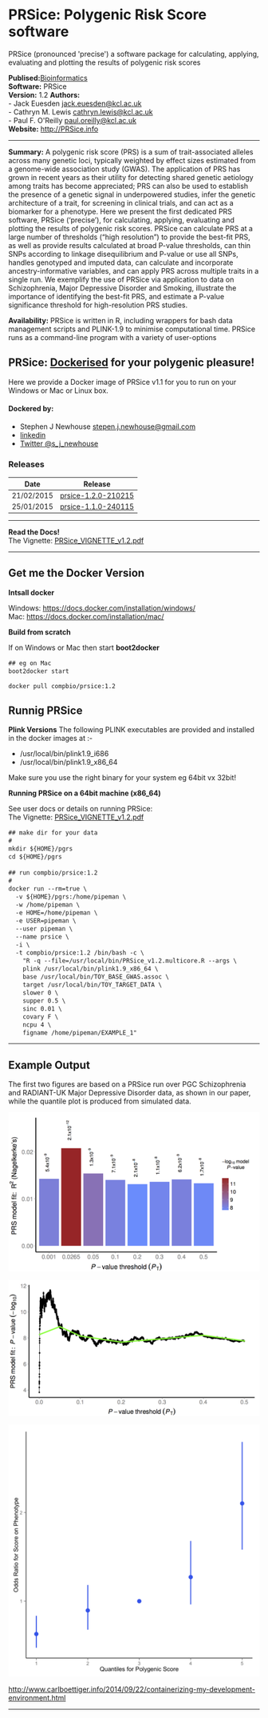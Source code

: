PRSice: Polygenic Risk Score software
============

PRSice (pronounced 'precise') a software package for calculating, applying, evaluating and plotting the results of polygenic risk scores  

**Publised:**[Bioinformatics](http://bioinformatics.oxfordjournals.org/content/early/2014/12/28/bioinformatics.btu848.abstract)  
**Software:** PRSice  
**Version:** 1.2
**Authors:**   
    - Jack Euesden <jack.euesden@kcl.ac.uk>  
    - Cathryn M. Lewis <cathryn.lewis@kcl.ac.uk>  
    - Paul F. O'Reilly <paul.oreilly@kcl.ac.uk>  
**Website:** http://PRSice.info  
*********************
**Summary:** A polygenic risk score (PRS) is a sum of trait-associated alleles across many genetic loci, typically weighted by effect sizes estimated from a genome-wide association study (GWAS). The application of PRS has grown in recent years as their utility for detecting shared genetic aetiology among traits has become appreciated; PRS can also be used to establish the presence of a genetic signal in underpowered studies, infer the genetic architecture of a trait, for screening in clinical trials, and can act as a biomarker for a phenotype. Here we present the first dedicated PRS software, PRSice (‘precise’), for calculating, applying, evaluating and plotting the results of polygenic risk scores. PRSice can calculate PRS at a large number of thresholds (“high resolution”) to provide the best-fit PRS, as well as provide results calculated at broad P-value thresholds, can thin SNPs according to linkage disequilibrium and P-value or use all SNPs, handles genotyped and imputed data, can calculate and incorporate ancestry-informative variables, and can apply PRS across multiple traits in a single run. We exemplify the use of PRSice via application to data on Schizophrenia, Major Depressive Disorder and Smoking, illustrate the importance of identifying the best-fit PRS, and estimate a P-value significance threshold for high-resolution PRS studies.

**Availability:** PRSice is written in R, including wrappers for bash data management scripts and PLINK-1.9 to minimise computational time. PRSice runs as a command-line program with a variety of user-options

## PRSice: [Dockerised](https://www.docker.com/) for your polygenic pleasure!
Here we provide a Docker image of PRSice v1.1 for you to run on your Windows or Mac or Linux box.  

#### Dockered by: 
- Stephen J Newhouse <stepen.j.newhouse@gmail.com>    
- [linkedin](http://uk.linkedin.com/pub/dr-stephen-newhouse/29/89a/11a)    
- [Twitter @s_j_newhouse](https://twitter.com/s_j_newhouse)   

### Releases

|Date| Release |
|----------|-------------------------------------------------------------------|
21/02/2015 | [prsice-1.2.0-210215](https://github.com/KHP-Informatics/PRSice/releases/tag/v1.2.0)
25/01/2015 | [prsice-1.1.0-240115](https://github.com/KHP-Informatics/PRSice/releases/tag/v1.1.0)


*********************

**Read the Docs!**  
The Vignette: [PRSice_VIGNETTE_v1.2.pdf](https://github.com/KHP-Informatics/PRSice/blob/master/docs/PRSice_VIGNETTE_v1.2.pdf)  
 

*********************
## Get me the Docker Version

**Intsall docker**  

Windows: https://docs.docker.com/installation/windows/  
Mac: https://docs.docker.com/installation/mac/  

**Build from scratch**

If on Windows or Mac then start **boot2docker**

```{bash}
## eg on Mac
boot2docker start
```

```{bash}
docker pull compbio/prsice:1.2
```

## Runnig PRSice

**Plink Versions**
The following PLINK executables are provided and installed in the docker images at :-  

- /usr/local/bin/plink1.9_i686  
- /usr/local/bin/plink1.9_x86_64  

Make sure you use the right binary for your system eg 64bit vx 32bit!

**Running PRSice on a 64bit machine (x86_64)**

See user docs or details on running PRSice:  
The Vignette: [PRSice_VIGNETTE_v1.2.pdf](https://github.com/KHP-Informatics/PRSice/blob/master/docs/PRSice_VIGNETTE_v1.2.pdf) 

```{bash}
## make dir for your data
#
mkdir ${HOME}/pgrs
cd ${HOME}/pgrs

## run compbio/prsice:1.2
#
docker run --rm=true \
  -v ${HOME}/pgrs:/home/pipeman \
  -w /home/pipeman \
  -e HOME=/home/pipeman \
  -e USER=pipeman \
  --user pipeman \
  --name prsice \
  -i \
  -t compbio/prsice:1.2 /bin/bash -c \
    "R -q --file=/usr/local/bin/PRSice_v1.2.multicore.R --args \
    plink /usr/local/bin/plink1.9_x86_64 \
    base /usr/local/bin/TOY_BASE_GWAS.assoc \
    target /usr/local/bin/TOY_TARGET_DATA \
    slower 0 \
    supper 0.5 \
    sinc 0.01 \
    covary F \
    ncpu 4 \
    figname /home/pipeman/EXAMPLE_1"
```


*********************

## Example Output

The first two figures are based on a PRSice run over PGC Schizophrenia and RADIANT-UK Major Depressive Disorder data, as shown in our paper, while the quantile plot is produced from simulated data.

![fig1](/figs/PGC2_MANUSCRIPT_FIGURES_BARPLOT_2014-09-16-eps-converted-to.png)

![fig2](/figs/PGC2_MANUSCRIPT_FIGURES_POINTPLOT_2014-09-16-eps-converted-to.png)

![fig3](/figs/EXAMPLE_3_QUANTILES_1_QUANTILES_PLOT.png)



http://www.carlboettiger.info/2014/09/22/containerizing-my-development-environment.html  

**********************************



